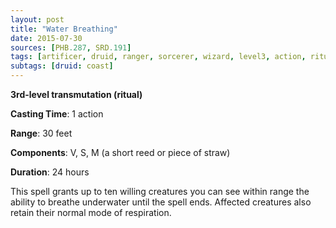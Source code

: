 ```yaml
---
layout: post
title: "Water Breathing"
date: 2015-07-30
sources: [PHB.287, SRD.191]
tags: [artificer, druid, ranger, sorcerer, wizard, level3, action, ritual, transmutation]
subtags: [druid: coast]
---
```


**3rd-level transmutation (ritual)**

**Casting Time**: 1 action

**Range**: 30 feet

**Components**: V, S, M (a short reed or piece of straw)

**Duration**: 24 hours

This spell grants up to ten willing creatures you can see within range the ability to breathe underwater until the spell ends. Affected creatures also retain their normal mode of respiration.
